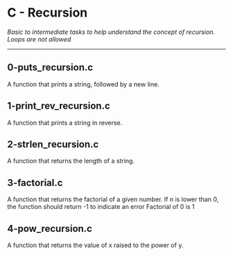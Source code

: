 # C - Recursion
*Basic to intermediate tasks to help understand the concept of recursion. Loops are not allowed*
___
## 0-puts_recursion.c
A function that prints a string, followed by a new line.
## 1-print\_rev\_recursion.c
A function that prints a string in reverse.
## 2-strlen\_recursion.c
A function that returns the length of a string.
## 3-factorial.c
A function that returns the factorial of a given number.
If n is lower than 0, the function should return -1 to indicate an error
Factorial of 0 is 1
## 4-pow\_recursion.c
A function that returns the value of x raised to the power of y.
